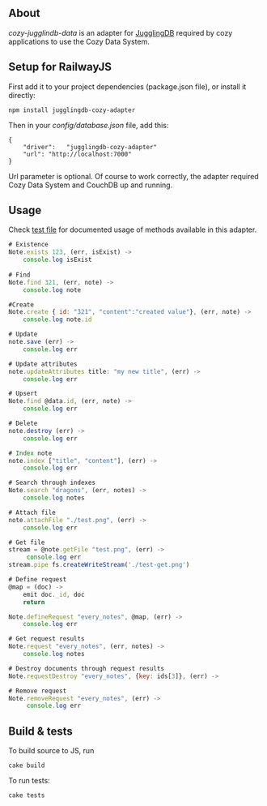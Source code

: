 ## About

*cozy-jugglindb-data* is an adapter for
[JugglingDB](https://github.com/1602/jugglingdb "JugglingDB") required by
cozy applications to use the Cozy Data System.

## Setup for RailwayJS

First add it to your project dependencies (package.json file), or install it 
directly:

    npm install jugglingdb-cozy-adapter

Then in your *config/database.json* file, add this:

    { 
        "driver":   "jugglingdb-cozy-adapter"
        "url": "http://localhost:7000"
    }

Url parameter is optional. Of course to work correctly, the adapter required
Cozy Data System and CouchDB up and running.

## Usage

Check 
[test file](https://github.com/mycozycloud/jugglingdb-cozy-adapter/blob/master/tests.coffee)
for documented usage of methods available in this adapter.

```javascript
# Existence
Note.exists 123, (err, isExist) ->
    console.log isExist
  
# Find
Note.find 321, (err, note) ->
    console.log note

#Create
Note.create { id: "321", "content":"created value"}, (err, note) ->
    console.log note.id

# Update
note.save (err) ->
    console.log err

# Update attributes
note.updateAttributes title: "my new title", (err) ->
    console.log err

# Upsert
Note.find @data.id, (err, note) ->
    console.log err

# Delete
note.destroy (err) ->
    console.log err

# Index note
note.index ["title", "content"], (err) ->
    console.log err

# Search through indexes
Note.search "dragons", (err, notes) ->
    console.log notes

# Attach file
note.attachFile "./test.png", (err) ->
    console.log err

# Get file
stream = @note.getFile "test.png", (err) ->
     console.log err
stream.pipe fs.createWriteStream('./test-get.png')

# Define request
@map = (doc) ->
    emit doc._id, doc
    return

Note.defineRequest "every_notes", @map, (err) ->
    console.log err

# Get request results
Note.request "every_notes", (err, notes) ->
    console.log notes

# Destroy documents through request results
Note.requestDestroy "every_notes", {key: ids[3]}, (err) ->

# Remove request
Note.removeRequest "every_notes", (err) ->
     console.log err
```

## Build & tests

To build source to JS, run

    cake build

To run tests:

    cake tests
